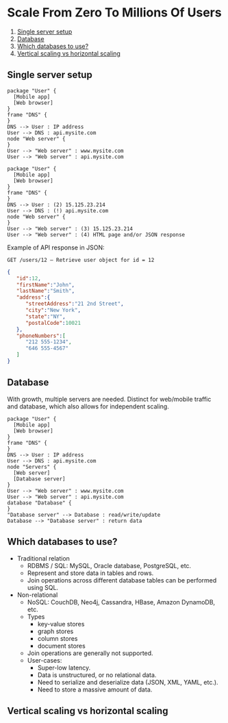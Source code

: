 # Scale From Zero To Millions Of Users

1. [Single server setup](#single-server-setup)
2. [Database](#database)
3. [Which databases to use?](#which-databases-to-use)
4. [Vertical scaling vs horizontal scaling](#vertical-scaling-vs-horizontal-scaling)

## Single server setup

```plantuml
package "User" {
  [Mobile app]
  [Web browser]
}
frame "DNS" {
}
DNS --> User : IP address
User --> DNS : api.mysite.com
node "Web server" {
}
User --> "Web server" : www.mysite.com
User --> "Web server" : api.mysite.com
```

```plantuml
package "User" {
  [Mobile app]
  [Web browser]
}
frame "DNS" {
}
DNS --> User : (2) 15.125.23.214
User --> DNS : (!) api.mysite.com
node "Web server" {
}
User --> "Web server" : (3) 15.125.23.214
User --> "Web server" : (4) HTML page and/or JSON response
```

Example of API response in JSON:

`GET /users/12 – Retrieve user object for id = 12`

```json
{
   "id":12,
   "firstName":"John",
   "lastName":"Smith",
   "address":{
      "streetAddress":"21 2nd Street",
      "city":"New York",
      "state":"NY",
      "postalCode":10021
   },
   "phoneNumbers":[
      "212 555-1234",
      "646 555-4567"
   ]
}
```

## Database

With growth, multiple servers are needed. Distinct for web/mobile traffic and database, which also allows for independent scaling.

```plantuml
package "User" {
  [Mobile app]
  [Web browser]
}
frame "DNS" {
}
DNS --> User : IP address
User --> DNS : api.mysite.com
node "Servers" {
  [Web server]
  [Database server]
}
User --> "Web server" : www.mysite.com
User --> "Web server" : api.mysite.com
database "Database" {
}
"Database server" --> Database : read/write/update
Database --> "Database server" : return data
```

## Which databases to use?

- Traditional relation
  - RDBMS / SQL: MySQL, Oracle database, PostgreSQL, etc.
  - Represent and store data in tables and rows.
  - Join operations across different database tables can be performed using SQL.
- Non-relational
  - NoSQL: CouchDB, Neo4j, Cassandra, HBase, Amazon DynamoDB, etc.
  - Types
    - key-value stores
    - graph stores
    - column stores
    - document stores
  - Join operations are generally not supported.
  - User-cases:
    - Super-low latency.
    - Data is unstructured, or no relational data.
    - Need to serialize and deserialize data (JSON, XML, YAML, etc.).
    - Need to store a massive amount of data.

## Vertical scaling vs horizontal scaling